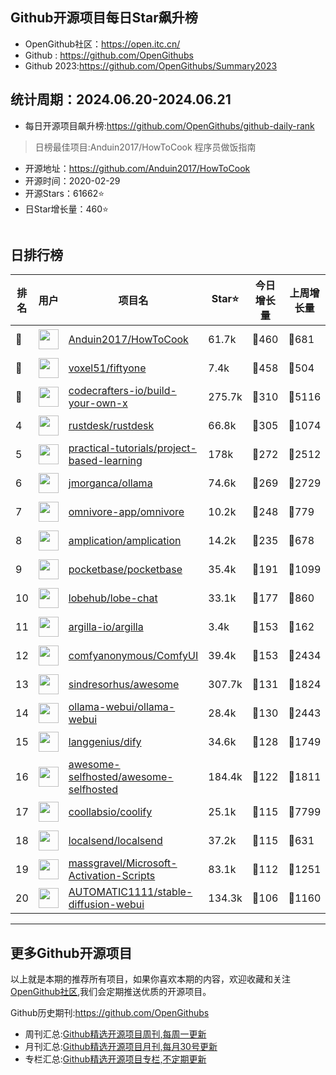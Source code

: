 ## Github开源项目每日Star飙升榜

- OpenGithub社区：https://open.itc.cn/
- Github : https://github.com/OpenGithubs
- Github 2023:https://github.com/OpenGithubs/Summary2023

## 统计周期：2024.06.20-2024.06.21

- 每日开源项目飙升榜:https://github.com/OpenGithubs/github-daily-rank



> 日榜最佳项目:Anduin2017/HowToCook  程序员做饭指南

- 开源地址：https://github.com/Anduin2017/HowToCook
- 开源时间：2020-02-29
- 开源Stars：61662⭐
- 日Star增长量：460⭐

![]()


## 日排行榜

| 排名        |  用户     |  项目名          | Star⭐          | 今日增长量     | 上周增长量      |  开源时间   |
|------------|------------|---------------|---------------- |--------------|----------------|------------|
| 🥇 | <img src="https://avatars.githubusercontent.com/u/19531547?u=9bfa4b5f7256f64a05b280019f26a56319955cd0&v=4" alt="" size="32" height="32" width="32" data-view-component="true" class="avatar circle"> | [Anduin2017/HowToCook](https://github.com/Anduin2017/HowToCook)| 61.7k  | 🔺460| 🔺681 | 2020-02-29 |
| 🥈 | <img src="https://avatars.githubusercontent.com/u/25984855?v=4" alt="" size="32" height="32" width="32" data-view-component="true" class="avatar circle"> | [voxel51/fiftyone](https://github.com/voxel51/fiftyone)| 7.4k  | 🔺458| 🔺504 | 2020-04-22 |
| 🥉 | <img src="https://avatars.githubusercontent.com/u/58904235?v=4" alt="" size="32" height="32" width="32" data-view-component="true" class="avatar circle"> | [codecrafters-io/build-your-own-x](https://github.com/codecrafters-io/build-your-own-x)| 275.7k  | 🔺310| 🔺5116 | 2018-05-09 |
| 4 | <img src="https://avatars.githubusercontent.com/u/71636191?u=fcdfa5bbe724bd4ec02f6c3b2419ff25b7f5eb07&v=4" alt="" size="32" height="32" width="32" data-view-component="true" class="avatar circle"> | [rustdesk/rustdesk](https://github.com/rustdesk/rustdesk)| 66.8k  | 🔺305| 🔺1074 | 2020-09-28 |
| 5 | <img src="https://avatars.githubusercontent.com/u/89421154?v=4" alt="" size="32" height="32" width="32" data-view-component="true" class="avatar circle"> | [practical-tutorials/project-based-learning](https://github.com/practical-tutorials/project-based-learning)| 178k  | 🔺272| 🔺2512 | 2017-04-12 |
| 6 | <img src="https://avatars.githubusercontent.com/u/151674099?v=4" alt="" size="32" height="32" width="32" data-view-component="true" class="avatar circle"> | [jmorganca/ollama](https://github.com/jmorganca/ollama)| 74.6k  | 🔺269| 🔺2729 | 2023-06-27 |
| 7 | <img src="https://avatars.githubusercontent.com/u/70113176?v=4" alt="" size="32" height="32" width="32" data-view-component="true" class="avatar circle"> | [omnivore-app/omnivore](https://github.com/omnivore-app/omnivore)| 10.2k  | 🔺248| 🔺779 | 2022-02-11 |
| 8 | <img src="https://avatars.githubusercontent.com/u/65107786?v=4" alt="" size="32" height="32" width="32" data-view-component="true" class="avatar circle"> | [amplication/amplication](https://github.com/amplication/amplication)| 14.2k  | 🔺235| 🔺678 | 2020-05-11 |
| 9 | <img src="https://avatars.githubusercontent.com/u/101000011?v=4" alt="" size="32" height="32" width="32" data-view-component="true" class="avatar circle"> | [pocketbase/pocketbase](https://github.com/pocketbase/pocketbase)| 35.4k  | 🔺191| 🔺1099 | 2022-07-05 |
| 10 | <img src="https://avatars.githubusercontent.com/u/131470832?v=4" alt="" size="32" height="32" width="32" data-view-component="true" class="avatar circle"> | [lobehub/lobe-chat](https://github.com/lobehub/lobe-chat)| 33.1k  | 🔺177| 🔺860 | 2023-05-21 |
| 11 | <img src="https://avatars.githubusercontent.com/u/18415507?v=4" alt="" size="32" height="32" width="32" data-view-component="true" class="avatar circle"> | [argilla-io/argilla](https://github.com/argilla-io/argilla)| 3.4k  | 🔺153| 🔺162 | 2021-04-28 |
| 12 | <img src="https://avatars.githubusercontent.com/u/121283862?u=00e0967075548ed41bd53ed0eacd34ac42d8cef0&v=4" alt="" size="32" height="32" width="32" data-view-component="true" class="avatar circle"> | [comfyanonymous/ComfyUI](https://github.com/comfyanonymous/ComfyUI)| 39.4k  | 🔺153| 🔺2434 | 2023-01-17 |
| 13 | <img src="https://avatars.githubusercontent.com/u/170270?u=34acd557a042ac478d273a4621570cadb6b0bd89&v=4" alt="" size="32" height="32" width="32" data-view-component="true" class="avatar circle"> | [sindresorhus/awesome](https://github.com/sindresorhus/awesome)| 307.7k  | 🔺131| 🔺1824 | 2014-07-11 |
| 14 | <img src="https://avatars.githubusercontent.com/u/158137808?v=4" alt="" size="32" height="32" width="32" data-view-component="true" class="avatar circle"> | [ollama-webui/ollama-webui](https://github.com/ollama-webui/ollama-webui)| 28.4k  | 🔺130| 🔺2443 | 2023-10-07 |
| 15 | <img src="https://avatars.githubusercontent.com/u/127165244?v=4" alt="" size="32" height="32" width="32" data-view-component="true" class="avatar circle"> | [langgenius/dify](https://github.com/langgenius/dify)| 34.6k  | 🔺128| 🔺1749 | 2023-04-12 |
| 16 | <img src="https://avatars.githubusercontent.com/u/24270415?v=4" alt="" size="32" height="32" width="32" data-view-component="true" class="avatar circle"> | [awesome-selfhosted/awesome-selfhosted](https://github.com/awesome-selfhosted/awesome-selfhosted)| 184.4k  | 🔺122| 🔺1811 | 2015-06-01 |
| 17 | <img src="https://avatars.githubusercontent.com/u/60715044?v=4" alt="" size="32" height="32" width="32" data-view-component="true" class="avatar circle"> | [coollabsio/coolify](https://github.com/coollabsio/coolify)| 25.1k  | 🔺115| 🔺7799 | 2021-01-26 |
| 18 | <img src="https://avatars.githubusercontent.com/u/120677616?v=4" alt="" size="32" height="32" width="32" data-view-component="true" class="avatar circle"> | [localsend/localsend](https://github.com/localsend/localsend)| 37.2k  | 🔺115| 🔺631 | 2022-12-16 |
| 19 | <img src="https://avatars.githubusercontent.com/u/59795046?v=4" alt="" size="32" height="32" width="32" data-view-component="true" class="avatar circle"> | [massgravel/Microsoft-Activation-Scripts](https://github.com/massgravel/Microsoft-Activation-Scripts)| 83.1k  | 🔺112| 🔺1251 | 2020-01-13 |
| 20 | <img src="https://avatars.githubusercontent.com/u/20920490?u=8bdc7c9401f507e51b55e558baa8184d4ed30c7d&v=4" alt="" size="32" height="32" width="32" data-view-component="true" class="avatar circle"> | [AUTOMATIC1111/stable-diffusion-webui](https://github.com/AUTOMATIC1111/stable-diffusion-webui)| 134.3k  | 🔺106| 🔺1160 | 2022-08-22 |

---
## 更多Github开源项目

以上就是本期的推荐所有项目，如果你喜欢本期的内容，欢迎收藏和关注[OpenGithub社区](https://open.itc.cn/),我们会定期推送优质的开源项目。

Github历史期刊:https://github.com/OpenGithubs
- 周刊汇总:[Github精选开源项目周刊,每周一更新](https://github.com/OpenGithubs/weekly)
- 月刊汇总:[Github精选开源项目月刊,每月30号更新](https://github.com/OpenGithubs/monthly)
- 专栏汇总:[Github精选开源项目专栏,不定期更新](https://github.com/OpenGithubs/selectedColumn)
